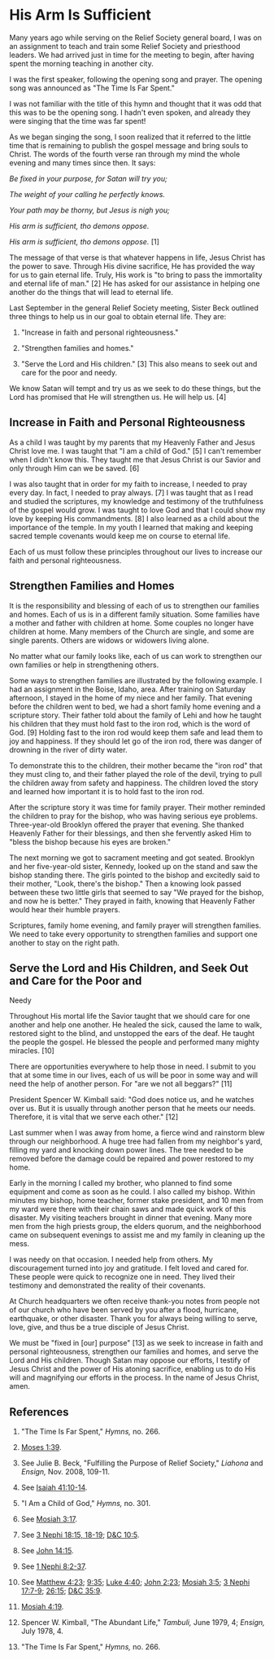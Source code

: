 # His Arm Is Sufficient

Many years ago while serving on the Relief Society general board, I was on an
assignment to teach and train some Relief Society and priesthood leaders. We
had arrived just in time for the meeting to begin, after having spent the
morning teaching in another city.

I was the first speaker, following the opening song and prayer. The opening
song was announced as "The Time Is Far Spent."

I was not familiar with the title of this hymn and thought that it was odd
that this was to be the opening song. I hadn't even spoken, and already they
were singing that the time was far spent!

As we began singing the song, I soon realized that it referred to the little
time that is remaining to publish the gospel message and bring souls to
Christ. The words of the fourth verse ran through my mind the whole evening
and many times since then. It says:

_Be fixed in your purpose, for Satan will try you;_

_The weight of your calling he perfectly knows._

_Your path may be thorny, but Jesus is nigh you;_

_His arm is sufficient, tho demons oppose._

_His arm is sufficient, tho demons oppose._ [1]

The message of that verse is that whatever happens in life, Jesus Christ has
the power to save. Through His divine sacrifice, He has provided the way for
us to gain eternal life. Truly, His work is "to bring to pass the immortality
and eternal life of man." [2]  He has asked for our assistance in helping one
another do the things that will lead to eternal life.

Last September in the general Relief Society meeting, Sister Beck outlined
three things to help us in our goal to obtain eternal life. They are:

  1. "Increase in faith and personal righteousness."

  2. "Strengthen families and homes."

  3. "Serve the Lord and His children." [3]  This also means to seek out and care for the poor and needy.

We know Satan will tempt and try us as we seek to do these things, but the
Lord has promised that He will strengthen us. He will help us. [4]

## Increase in Faith and Personal Righteousness

As a child I was taught by my parents that my Heavenly Father and Jesus Christ
love me. I was taught that "I am a child of God." [5]  I can't remember when I
didn't know this. They taught me that Jesus Christ is our Savior and only
through Him can we be saved. [6]

I was also taught that in order for my faith to increase, I needed to pray
every day. In fact, I needed to pray always. [7]  I was taught that as I read
and studied the scriptures, my knowledge and testimony of the truthfulness of
the gospel would grow. I was taught to love God and that I could show my love
by keeping His commandments. [8]  I also learned as a child about the
importance of the temple. In my youth I learned that making and keeping sacred
temple covenants would keep me on course to eternal life.

Each of us must follow these principles throughout our lives to increase our
faith and personal righteousness.

## Strengthen Families and Homes

It is the responsibility and blessing of each of us to strengthen our families
and homes. Each of us is in a different family situation. Some families have a
mother and father with children at home. Some couples no longer have children
at home. Many members of the Church are single, and some are single parents.
Others are widows or widowers living alone.

No matter what our family looks like, each of us can work to strengthen our
own families or help in strengthening others.

Some ways to strengthen families are illustrated by the following example. I
had an assignment in the Boise, Idaho, area. After training on Saturday
afternoon, I stayed in the home of my niece and her family. That evening
before the children went to bed, we had a short family home evening and a
scripture story. Their father told about the family of Lehi and how he taught
his children that they must hold fast to the iron rod, which is the word of
God. [9]  Holding fast to the iron rod would keep them safe and lead them to
joy and happiness. If they should let go of the iron rod, there was danger of
drowning in the river of dirty water.

To demonstrate this to the children, their mother became the "iron rod" that
they must cling to, and their father played the role of the devil, trying to
pull the children away from safety and happiness. The children loved the story
and learned how important it is to hold fast to the iron rod.

After the scripture story it was time for family prayer. Their mother reminded
the children to pray for the bishop, who was having serious eye problems.
Three-year-old Brooklyn offered the prayer that evening. She thanked Heavenly
Father for their blessings, and then she fervently asked Him to "bless the
bishop because his eyes are broken."

The next morning we got to sacrament meeting and got seated. Brooklyn and her
five-year-old sister, Kennedy, looked up on the stand and saw the bishop
standing there. The girls pointed to the bishop and excitedly said to their
mother, "Look, there's the bishop." Then a knowing look passed between these
two little girls that seemed to say "We prayed for the bishop, and now he is
better." They prayed in faith, knowing that Heavenly Father would hear their
humble prayers.

Scriptures, family home evening, and family prayer will strengthen families.
We need to take every opportunity to strengthen families and support one
another to stay on the right path.

## Serve the Lord and His Children, and Seek Out and Care for the Poor and
Needy

Throughout His mortal life the Savior taught that we should care for one
another and help one another. He healed the sick, caused the lame to walk,
restored sight to the blind, and unstopped the ears of the deaf. He taught the
people the gospel. He blessed the people and performed many mighty miracles.
[10]

There are opportunities everywhere to help those in need. I submit to you that
at some time in our lives, each of us will be poor in some way and will need
the help of another person. For "are we not all beggars?" [11]

President Spencer W. Kimball said: "God does notice us, and he watches over
us. But it is usually through another person that he meets our needs.
Therefore, it is vital that we serve each other." [12]

Last summer when I was away from home, a fierce wind and rainstorm blew
through our neighborhood. A huge tree had fallen from my neighbor's yard,
filling my yard and knocking down power lines. The tree needed to be removed
before the damage could be repaired and power restored to my home.

Early in the morning I called my brother, who planned to find some equipment
and come as soon as he could. I also called my bishop. Within minutes my
bishop, home teacher, former stake president, and 10 men from my ward were
there with their chain saws and made quick work of this disaster. My visiting
teachers brought in dinner that evening. Many more men from the high priests
group, the elders quorum, and the neighborhood came on subsequent evenings to
assist me and my family in cleaning up the mess.

I was needy on that occasion. I needed help from others. My discouragement
turned into joy and gratitude. I felt loved and cared for. These people were
quick to recognize one in need. They lived their testimony and demonstrated
the reality of their covenants.

At Church headquarters we often receive thank-you notes from people not of our
church who have been served by you after a flood, hurricane, earthquake, or
other disaster. Thank you for always being willing to serve, love, give, and
thus be a true disciple of Jesus Christ.

We must be "fixed in [our] purpose" [13]  as we seek to increase in faith and
personal righteousness, strengthen our families and homes, and serve the Lord
and His children. Though Satan may oppose our efforts, I testify of Jesus
Christ and the power of His atoning sacrifice, enabling us to do His will and
magnifying our efforts in the process. In the name of Jesus Christ, amen.

## References

  1.  "The Time Is Far Spent," _Hymns,_ no. 266.

  2.   [Moses 1:39](https://www.lds.org/scriptures/pgp/moses/1.39?lang=eng#38).

  3.  See Julie B. Beck, "Fulfilling the Purpose of Relief Society," _Liahona_ and _Ensign,_ Nov. 2008, 109-11.

  4.  See [Isaiah 41:10-14](https://www.lds.org/scriptures/ot/isa/41.10-14?lang=eng#9).

  5.  "I Am a Child of God," _Hymns,_ no. 301.

  6.  See [Mosiah 3:17](https://www.lds.org/scriptures/bofm/mosiah/3.17?lang=eng#16).

  7.  See [3 Nephi 18:15, 18-19](https://www.lds.org/scriptures/bofm/3-ne/18.15%2C18-19?lang=eng#14); [D&amp;C 10:5](https://www.lds.org/scriptures/dc-testament/dc/10.5?lang=eng#4).

  8.  See [John 14:15](https://www.lds.org/scriptures/nt/john/14.15?lang=eng#14).

  9.  See [1 Nephi 8:2-37](https://www.lds.org/scriptures/bofm/1-ne/8.2-37?lang=eng#1).

  10.  See [Matthew 4:23](https://www.lds.org/scriptures/nt/matt/4.23?lang=eng#22); [9:35](https://www.lds.org/scriptures/nt/matt/9.35?lang=eng#34); [Luke 4:40](https://www.lds.org/scriptures/nt/luke/4.40?lang=eng#39); [John 2:23](https://www.lds.org/scriptures/nt/john/2.23?lang=eng#22); [Mosiah 3:5](https://www.lds.org/scriptures/bofm/mosiah/3.5?lang=eng#4); [3 Nephi 17:7-9](https://www.lds.org/scriptures/bofm/3-ne/17.7-9?lang=eng#6); [26:15](https://www.lds.org/scriptures/bofm/3-ne/26.15?lang=eng#14); [D&amp;C 35:9](https://www.lds.org/scriptures/dc-testament/dc/35.9?lang=eng#8).

  11.   [Mosiah 4:19](https://www.lds.org/scriptures/bofm/mosiah/4.19?lang=eng#18).

  12.  Spencer W. Kimball, "The Abundant Life," _Tambuli,_ June 1979, 4; _Ensign,_ July 1978, 4.

  13.  "The Time Is Far Spent," _Hymns,_ no. 266.

